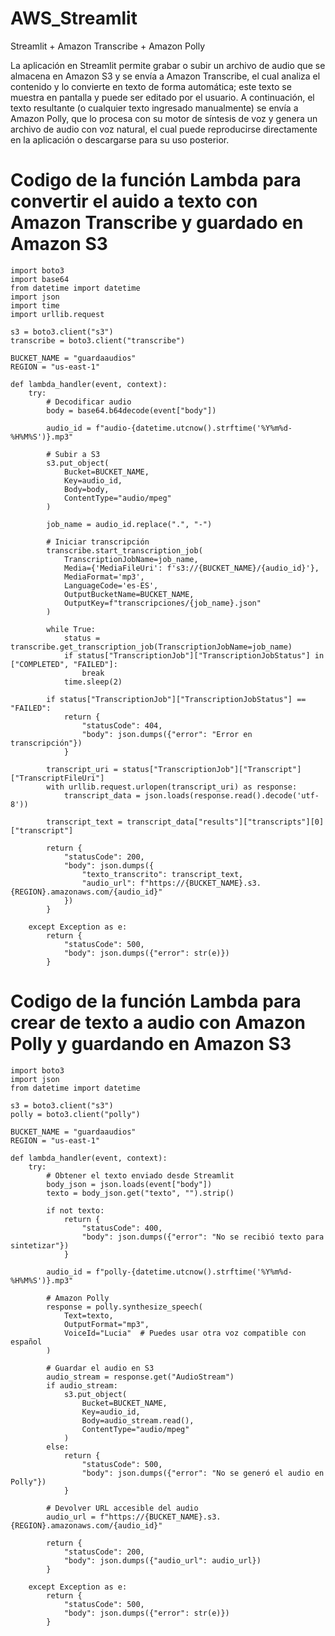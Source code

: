 # AWS_Streamlit
Streamlit + Amazon Transcribe + Amazon Polly

La aplicación en Streamlit permite grabar o subir un archivo de audio que se almacena en Amazon S3 y se envía a Amazon Transcribe, el cual analiza el contenido y lo convierte en texto de forma automática; este texto se muestra en pantalla y puede ser editado por el usuario. A continuación, el texto resultante (o cualquier texto ingresado manualmente) se envía a Amazon Polly, que lo procesa con su motor de síntesis de voz y genera un archivo de audio con voz natural, el cual puede reproducirse directamente en la aplicación o descargarse para su uso posterior.

# Codigo de la función Lambda para convertir el auido a texto con Amazon Transcribe y guardado en Amazon S3

    import boto3
    import base64
    from datetime import datetime
    import json
    import time
    import urllib.request
    
    s3 = boto3.client("s3")
    transcribe = boto3.client("transcribe")
    
    BUCKET_NAME = "guardaaudios"
    REGION = "us-east-1"
    
    def lambda_handler(event, context):
        try:
            # Decodificar audio
            body = base64.b64decode(event["body"])
            
            audio_id = f"audio-{datetime.utcnow().strftime('%Y%m%d-%H%M%S')}.mp3"
            
            # Subir a S3
            s3.put_object(
                Bucket=BUCKET_NAME,
                Key=audio_id,
                Body=body,
                ContentType="audio/mpeg"
            )
            
            job_name = audio_id.replace(".", "-")
            
            # Iniciar transcripción
            transcribe.start_transcription_job(
                TranscriptionJobName=job_name,
                Media={'MediaFileUri': f's3://{BUCKET_NAME}/{audio_id}'},
                MediaFormat='mp3',  
                LanguageCode='es-ES', 
                OutputBucketName=BUCKET_NAME,
                OutputKey=f"transcripciones/{job_name}.json"
            )
            
            while True:
                status = transcribe.get_transcription_job(TranscriptionJobName=job_name)
                if status["TranscriptionJob"]["TranscriptionJobStatus"] in ["COMPLETED", "FAILED"]:
                    break
                time.sleep(2)
            
            if status["TranscriptionJob"]["TranscriptionJobStatus"] == "FAILED":
                return {
                    "statusCode": 404,
                    "body": json.dumps({"error": "Error en transcripción"})
                }
            
            transcript_uri = status["TranscriptionJob"]["Transcript"]["TranscriptFileUri"]
            with urllib.request.urlopen(transcript_uri) as response:
                transcript_data = json.loads(response.read().decode('utf-8'))
            
            transcript_text = transcript_data["results"]["transcripts"][0]["transcript"]
            
            return {
                "statusCode": 200,
                "body": json.dumps({
                    "texto_transcrito": transcript_text,
                    "audio_url": f"https://{BUCKET_NAME}.s3.{REGION}.amazonaws.com/{audio_id}"
                })
            }
        
        except Exception as e:
            return {
                "statusCode": 500,
                "body": json.dumps({"error": str(e)})
            }


# Codigo de la función Lambda para crear de texto a audio con Amazon Polly y guardando en Amazon S3

    import boto3
    import json
    from datetime import datetime
    
    s3 = boto3.client("s3")
    polly = boto3.client("polly")
    
    BUCKET_NAME = "guardaaudios"
    REGION = "us-east-1"
    
    def lambda_handler(event, context):
        try:
            # Obtener el texto enviado desde Streamlit
            body_json = json.loads(event["body"])
            texto = body_json.get("texto", "").strip()
            
            if not texto:
                return {
                    "statusCode": 400,
                    "body": json.dumps({"error": "No se recibió texto para sintetizar"})
                }
    
            audio_id = f"polly-{datetime.utcnow().strftime('%Y%m%d-%H%M%S')}.mp3"
    
            # Amazon Polly
            response = polly.synthesize_speech(
                Text=texto,
                OutputFormat="mp3",
                VoiceId="Lucia"  # Puedes usar otra voz compatible con español
            )
    
            # Guardar el audio en S3
            audio_stream = response.get("AudioStream")
            if audio_stream:
                s3.put_object(
                    Bucket=BUCKET_NAME,
                    Key=audio_id,
                    Body=audio_stream.read(),
                    ContentType="audio/mpeg"
                )
            else:
                return {
                    "statusCode": 500,
                    "body": json.dumps({"error": "No se generó el audio en Polly"})
                }
    
            # Devolver URL accesible del audio
            audio_url = f"https://{BUCKET_NAME}.s3.{REGION}.amazonaws.com/{audio_id}"
    
            return {
                "statusCode": 200,
                "body": json.dumps({"audio_url": audio_url})
            }
    
        except Exception as e:
            return {
                "statusCode": 500,
                "body": json.dumps({"error": str(e)})
            }

